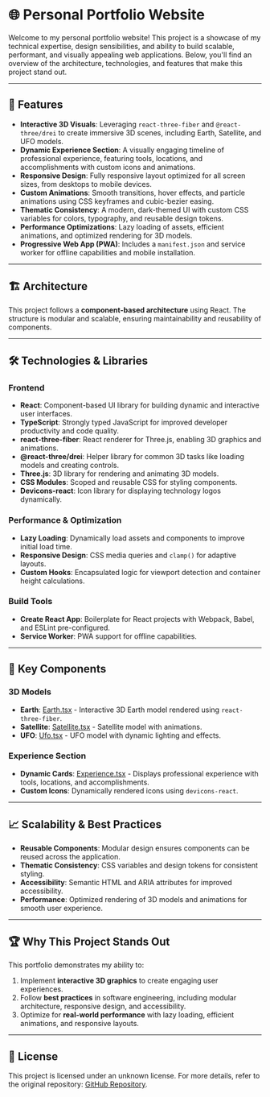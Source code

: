 # 🌐 Personal Portfolio Website

Welcome to my personal portfolio website! This project is a showcase of my technical expertise, design sensibilities, and ability to build scalable, performant, and visually appealing web applications. Below, you'll find an overview of the architecture, technologies, and features that make this project stand out.

---

## 🚀 Features

- **Interactive 3D Visuals**: Leveraging `react-three-fiber` and `@react-three/drei` to create immersive 3D scenes, including Earth, Satellite, and UFO models.
- **Dynamic Experience Section**: A visually engaging timeline of professional experience, featuring tools, locations, and accomplishments with custom icons and animations.
- **Responsive Design**: Fully responsive layout optimized for all screen sizes, from desktops to mobile devices.
- **Custom Animations**: Smooth transitions, hover effects, and particle animations using CSS keyframes and cubic-bezier easing.
- **Thematic Consistency**: A modern, dark-themed UI with custom CSS variables for colors, typography, and reusable design tokens.
- **Performance Optimizations**: Lazy loading of assets, efficient animations, and optimized rendering for 3D models.
- **Progressive Web App (PWA)**: Includes a `manifest.json` and service worker for offline capabilities and mobile installation.

---

## 🏗️ Architecture

This project follows a **component-based architecture** using React. The structure is modular and scalable, ensuring maintainability and reusability of components.


---

## 🛠️ Technologies & Libraries

### Frontend
- **React**: Component-based UI library for building dynamic and interactive user interfaces.
- **TypeScript**: Strongly typed JavaScript for improved developer productivity and code quality.
- **react-three-fiber**: React renderer for Three.js, enabling 3D graphics and animations.
- **@react-three/drei**: Helper library for common 3D tasks like loading models and creating controls.
- **Three.js**: 3D library for rendering and animating 3D models.
- **CSS Modules**: Scoped and reusable CSS for styling components.
- **Devicons-react**: Icon library for displaying technology logos dynamically.

### Performance & Optimization
- **Lazy Loading**: Dynamically load assets and components to improve initial load time.
- **Responsive Design**: CSS media queries and `clamp()` for adaptive layouts.
- **Custom Hooks**: Encapsulated logic for viewport detection and container height calculations.

### Build Tools
- **Create React App**: Boilerplate for React projects with Webpack, Babel, and ESLint pre-configured.
- **Service Worker**: PWA support for offline capabilities.

---

## 📂 Key Components

### 3D Models
- **Earth**: [Earth.tsx](https://github.com/sddiaz/Personal-Website/blob/main/personal-website/src/Components/Earth.tsx) - Interactive 3D Earth model rendered using `react-three-fiber`.
- **Satellite**: [Satellite.tsx](https://github.com/sddiaz/Personal-Website/blob/main/personal-website/src/Components/Satellite.tsx) - Satellite model with animations.
- **UFO**: [Ufo.tsx](https://github.com/sddiaz/Personal-Website/blob/main/personal-website/src/Components/Ufo.tsx) - UFO model with dynamic lighting and effects.

### Experience Section
- **Dynamic Cards**: [Experience.tsx](src/Pages/Experience/Experience.tsx) - Displays professional experience with tools, locations, and accomplishments.
- **Custom Icons**: Dynamically rendered icons using `devicons-react`.

---

## 📈 Scalability & Best Practices

- **Reusable Components**: Modular design ensures components can be reused across the application.
- **Thematic Consistency**: CSS variables and design tokens for consistent styling.
- **Accessibility**: Semantic HTML and ARIA attributes for improved accessibility.
- **Performance**: Optimized rendering of 3D models and animations for smooth user experience.

---

## 🏆 Why This Project Stands Out

This portfolio demonstrates my ability to:
1. Implement **interactive 3D graphics** to create engaging user experiences.
2. Follow **best practices** in software engineering, including modular architecture, responsive design, and accessibility.
3. Optimize for **real-world performance** with lazy loading, efficient animations, and responsive layouts.

---

## 📜 License

This project is licensed under an unknown license. For more details, refer to the original repository: [GitHub Repository](https://github.com/stefanpython/personal-website/tree/5c846c620a21b7b2443c65f719b7b066793abdc8/README.md).
